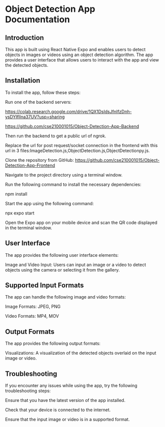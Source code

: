 # Object Detection App Documentation

## Introduction

This app is built using React Native Expo and enables users to detect objects in images or videos using an object detection algorithm. The app provides a user interface that allows users to interact with the app and view the detected objects.

## Installation

To install the app, follow these steps:

Run one of the backend servers:

https://colab.research.google.com/drive/1QX1DsIdsJfnIfzDnh-ysDYIfIlna37UV?usp=sharing

https://github.com/cse210001015/Object-Detection-App-Backend

Then run the backend to get a public url of ngrok.

Replace the url for post request/socket connection in the frontend with this url in 3 files:ImageDetection.js,ObjectDetection.js,ObjectDetectionpy.js.

Clone the repository from GitHub: https://github.com/cse210001015/Object-Detection-App-Frontend

Navigate to the project directory using a terminal window.

Run the following command to install the necessary dependencies:

npm install

Start the app using the following command:

npx expo start

Open the Expo app on your mobile device and scan the QR code displayed in the terminal window.

## User Interface

The app provides the following user interface elements:

Image and Video Input: Users can input an image or a video to detect objects using the camera or selecting it from the gallery.

## Supported Input Formats

The app can handle the following image and video formats:

Image Formats: JPEG, PNG

Video Formats: MP4, MOV

## Output Formats

The app provides the following output formats:

Visualizations: A visualization of the detected objects overlaid on the input image or video.

## Troubleshooting

If you encounter any issues while using the app, try the following troubleshooting steps:

Ensure that you have the latest version of the app installed.

Check that your device is connected to the internet.

Ensure that the input image or video is in a supported format.
